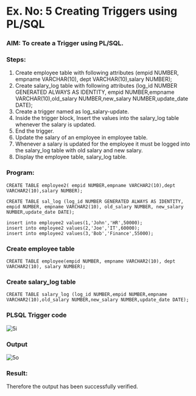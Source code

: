 # Ex. No: 5 Creating Triggers using PL/SQL

### AIM: To create a Trigger using PL/SQL.

### Steps:
1. Create employee table with following attributes (empid NUMBER, empname VARCHAR(10), dept VARCHAR(10),salary NUMBER);
2. Create salary_log table with following attributes (log_id NUMBER GENERATED ALWAYS AS IDENTITY, empid NUMBER,empname VARCHAR(10),old_salary NUMBER,new_salary NUMBER,update_date DATE);
3. Create a trigger named as log_salary-update.
4. Inside the trigger block, Insert the values into the salary_log table whenever the salary is updated.
5. End the trigger.
6. Update the salary of an employee in employee table.
7. Whenever a salary is updated for the employee it must be logged into the salary_log table with old salary and new salary.
8. Display the employee table, salary_log table.

### Program:
```
CREATE TABLE employee2( empid NUMBER,empname VARCHAR2(10),dept VARCHAR2(10),salary NUMBER);

CREATE TABLE sal_log (log_id NUMBER GENERATED ALWAYS AS IDENTITY, empid NUMBER, empname VARCHAR2(10), old_salary NUMBER, new_salary NUMBER,update_date DATE);

insert into employee2 values(1,'John','HR',50000);
insert into employee2 values(2,'Joe','IT',60000);
insert into employee2 values(3,'Bob','Finance',55000);
```
### Create employee table
```
CREATE TABLE employee(empid NUMBER, empname VARCHAR2(10), dept VARCHAR2(10), salary NUMBER);
```
### Create salary_log table
```
CREATE TABLE salary_log (log_id NUMBER,empid NUMBER,empname VARCHAR2(10),old_salary NUMBER,new_salary NUMBER,update_date DATE);
```
### PLSQL Trigger code
![5i](https://github.com/varshxnx/Ex-No-5-Creating-Triggers-using-PL-SQL/assets/122253525/34ac784f-e1d7-49d8-baf6-274c3b3ecfe6)




### Output
![5o](https://github.com/varshxnx/Ex-No-5-Creating-Triggers-using-PL-SQL/assets/122253525/f23ecdd1-7d41-42c6-bbeb-07590c7ec242)

### Result:
Therefore the output has been successfully verified.
